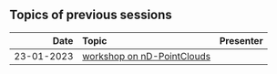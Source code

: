 ## Topics of previous sessions

| Date          | Topic                                      | Presenter  |
| -------------:|:------------------------------------------ |:---------- |
| 23-01-2023 | [workshop on nD-PointClouds](https://github.com/nlesc-sigs/data-sig/issues/64#issue-1534581476) |  |
